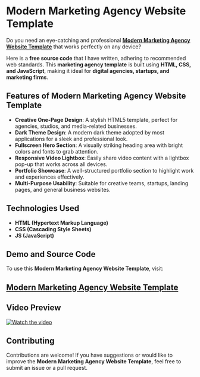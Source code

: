 # Modern Marketing Agency Website Template

Do you need an eye-catching and professional **<a href="https://jvcodes.com/modern-marketing-agency-website-template-using-html-css-and-javascript/">Modern Marketing Agency Website Template</a>** that works perfectly on any device?

Here is a **free source code** that I have written, adhering to recommended web standards. This **marketing agency template** is built using **HTML, CSS, and JavaScript**, making it ideal for **digital agencies, startups, and marketing firms**.

## Features of Modern Marketing Agency Website Template

- **Creative One-Page Design**: A stylish HTML5 template, perfect for agencies, studios, and media-related businesses.
- **Dark Theme Design**: A modern dark theme adopted by most applications for a sleek and professional look.
- **Fullscreen Hero Section**: A visually striking heading area with bright colors and fonts to grab attention.
- **Responsive Video Lightbox**: Easily share video content with a lightbox pop-up that works across all devices.
- **Portfolio Showcase**: A well-structured portfolio section to highlight work and experiences effectively.
- **Multi-Purpose Usability**: Suitable for creative teams, startups, landing pages, and general business websites.

## Technologies Used

- **HTML (Hypertext Markup Language)**
- **CSS (Cascading Style Sheets)**
- **JS (JavaScript)**

## Demo and Source Code

To use this **Modern Marketing Agency Website Template**, visit:

## <a href="https://jvcodes.com/modern-marketing-agency-website-template-using-html-css-and-javascript/">Modern Marketing Agency Website Template</a>

## Video Preview

[![Watch the video](https://img.youtube.com/vi/n40nPsI9BAY/0.jpg)](https://www.youtube.com/watch?v=n40nPsI9BAY)

## Contributing

Contributions are welcome! If you have suggestions or would like to improve the **Modern Marketing Agency Website Template**, feel free to submit an issue or a pull request.
